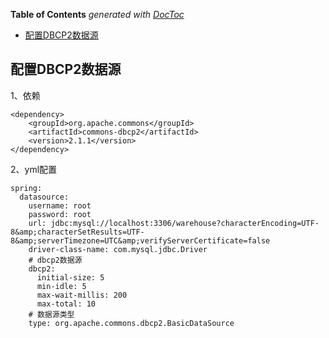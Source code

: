 <!-- START doctoc generated TOC please keep comment here to allow auto update -->
<!-- DON'T EDIT THIS SECTION, INSTEAD RE-RUN doctoc TO UPDATE -->
**Table of Contents**  *generated with [DocToc](https://github.com/thlorenz/doctoc)*

- [配置DBCP2数据源](#%E9%85%8D%E7%BD%AEdbcp2%E6%95%B0%E6%8D%AE%E6%BA%90)

<!-- END doctoc generated TOC please keep comment here to allow auto update -->

## 配置DBCP2数据源

1、依赖

    <dependency>
        <groupId>org.apache.commons</groupId>
        <artifactId>commons-dbcp2</artifactId>
        <version>2.1.1</version>
    </dependency>

2、yml配置

    spring:
      datasource:
        username: root
        password: root
        url: jdbc:mysql://localhost:3306/warehouse?characterEncoding=UTF-8&amp;characterSetResults=UTF-8&amp;serverTimezone=UTC&amp;verifyServerCertificate=false
        driver-class-name: com.mysql.jdbc.Driver
        # dbcp2数据源
        dbcp2:
          initial-size: 5
          min-idle: 5
          max-wait-millis: 200
          max-total: 10
        # 数据源类型
        type: org.apache.commons.dbcp2.BasicDataSource